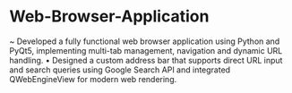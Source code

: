 # Web-Browser-Application
~ Developed a fully functional web browser application using Python and PyQt5, implementing multi-tab management,  navigation and dynamic URL handling.  • Designed a custom address bar that supports direct URL input and search queries using Google Search API and integrated  QWebEngineView for modern web rendering.
